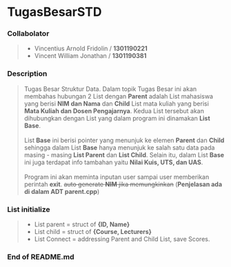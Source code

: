 # **TugasBesarSTD**

### Collabolator
>- Vincentius Arnold Fridolin / **1301190221**<br>
>- Vincent William Jonathan / **1301190381**<br>

### Description
> Tugas Besar Struktur Data. Dalam topik Tugas Besar ini akan membahas hubungan 2 List dengan **Parent** adalah List mahasiswa yang berisi **NIM dan Nama** dan **Child** List mata kuliah yang berisi **Mata Kuliah dan Dosen Pengajarnya**. Kedua List tersebut akan dihubungkan dengan List yang dalam program ini dinamakan **List Base**.<br><br>
> List **Base** ini berisi pointer yang menunjuk ke elemen **Parent** dan **Child** sehingga dalam List **Base** hanya menunjuk ke salah satu data pada masing - masing **List Parent** dan **List Child**. Selain itu, dalam List **Base** ini juga terdapat info tambahan yaitu **Nilai Kuis, UTS, dan UAS**.<br><br>
> Program ini akan meminta inputan user sampai user memberikan perintah **exit**.
> ~~auto generate **NIM** jika memungkinkan~~ (**Penjelasan ada di dalam ADT parent.cpp**)

### List initialize
>- List parent = struct of **{ID, Name}**
>- List child = struct of **{Course, Lecturers}**
>- List Connect = addressing Parent and Child List, save Scores.

### End of README.md
